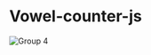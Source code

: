 # Vowel-counter-js
![Group 4](https://user-images.githubusercontent.com/121431461/211908808-3468812e-eeec-40f5-b8e4-3235dab19381.svg)
